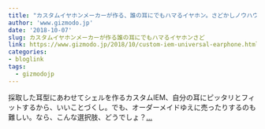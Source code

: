 ```yaml
---
title: "カスタムイヤホンメーカーが作る、誰の耳にでもハマるイヤホン。さどかしノウハウ積まれているでしょうに"
author: 'www.gizmodo.jp'
date: '2018-10-07'
slug: カスタムイヤホンメーカーが作る誰の耳にでもハマるイヤホンさど
link: https://www.gizmodo.jp/2018/10/custom-iem-universal-earphone.html
categories:
- bloglink
tags:
  - gizmodojp
---
```


採取した耳型にあわせてシェルを作るカスタムIEM、自分の耳にピッタリとフィットするから、いいことづくし。でも、オーダーメイドゆえに売ったりするのも難しい。なら、こんな選択肢、どうでしょ？[... <i class="fas fa-external-link-alt"></i>](https://www.gizmodo.jp/2018/10/custom-iem-universal-earphone.html)

